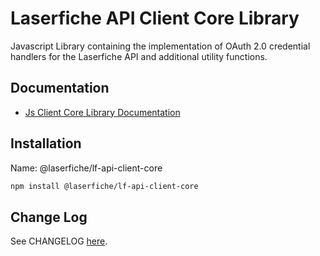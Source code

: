 # Laserfiche API Client Core Library

Javascript Library containing the implementation of OAuth 2.0 credential handlers for the Laserfiche API  and additional utility functions.

## Documentation

- [Js Client Core Library Documentation](https://developer.laserfiche.com/client_reference/lf-api-client-core-js/docs/1.x/index.html)

## Installation

Name: @laserfiche/lf-api-client-core

```bash
npm install @laserfiche/lf-api-client-core
```

## Change Log

See CHANGELOG [here](https://github.com/Laserfiche/lf-api-client-core-js/blob/1.x/CHANGELOG.md).
